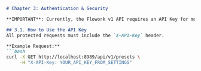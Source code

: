 ```markdown
# Chapter 3: Authentication & Security

**IMPORTANT**: Currently, the Flowork v1 API requires an API Key for most endpoints. This key is configured within Flowork and must be sent with each request to ensure only authorized applications can interact with the engine.

## 3.1. How to Use the API Key
All protected requests must include the `X-API-Key` header.

**Example Request:**
```bash
curl -X GET http://localhost:8989/api/v1/presets \
     -H "X-API-Key: YOUR_API_KEY_FROM_SETTINGS"